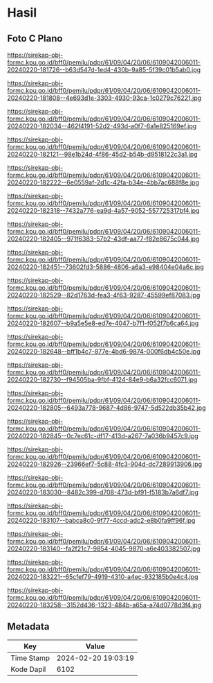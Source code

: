 # Hasil

## Foto C Plano

https://sirekap-obj-formc.kpu.go.id/bff0/pemilu/pdpr/61/09/04/20/06/6109042006011-20240220-181726--b63d547d-1ed4-430b-9a85-5f39c01b5ab0.jpg

https://sirekap-obj-formc.kpu.go.id/bff0/pemilu/pdpr/61/09/04/20/06/6109042006011-20240220-181808--4e693d1e-3303-4930-93ca-1c0279c76221.jpg

https://sirekap-obj-formc.kpu.go.id/bff0/pemilu/pdpr/61/09/04/20/06/6109042006011-20240220-182034--462f4191-52d2-493d-a0f7-6a1e825169ef.jpg

https://sirekap-obj-formc.kpu.go.id/bff0/pemilu/pdpr/61/09/04/20/06/6109042006011-20240220-182121--98e1b24d-4f86-45d2-b54b-d9518122c3a1.jpg

https://sirekap-obj-formc.kpu.go.id/bff0/pemilu/pdpr/61/09/04/20/06/6109042006011-20240220-182222--6e0559af-2d1c-42fa-b34e-4bb7ac688f8e.jpg

https://sirekap-obj-formc.kpu.go.id/bff0/pemilu/pdpr/61/09/04/20/06/6109042006011-20240220-182318--7432a776-ea9d-4a57-9052-557725317bf4.jpg

https://sirekap-obj-formc.kpu.go.id/bff0/pemilu/pdpr/61/09/04/20/06/6109042006011-20240220-182405--971f6383-57b2-43df-aa77-f82e8675c044.jpg

https://sirekap-obj-formc.kpu.go.id/bff0/pemilu/pdpr/61/09/04/20/06/6109042006011-20240220-182451--73602fd3-5886-4806-a6a3-e98404e04a6c.jpg

https://sirekap-obj-formc.kpu.go.id/bff0/pemilu/pdpr/61/09/04/20/06/6109042006011-20240220-182529--82d1763d-fea3-4f63-9287-45599ef87083.jpg

https://sirekap-obj-formc.kpu.go.id/bff0/pemilu/pdpr/61/09/04/20/06/6109042006011-20240220-182607--b9a5e5e8-ed7e-4047-b7f1-f052f7b6ca64.jpg

https://sirekap-obj-formc.kpu.go.id/bff0/pemilu/pdpr/61/09/04/20/06/6109042006011-20240220-182648--bff1b4c7-877e-4bd6-9874-000f6db4c50e.jpg

https://sirekap-obj-formc.kpu.go.id/bff0/pemilu/pdpr/61/09/04/20/06/6109042006011-20240220-182730--f94505ba-9fbf-4124-84e9-b6a32fcc6071.jpg

https://sirekap-obj-formc.kpu.go.id/bff0/pemilu/pdpr/61/09/04/20/06/6109042006011-20240220-182805--6493a778-9687-4d86-9747-5d522db35b42.jpg

https://sirekap-obj-formc.kpu.go.id/bff0/pemilu/pdpr/61/09/04/20/06/6109042006011-20240220-182845--0c7ec61c-df17-413d-a267-7a036b9457c9.jpg

https://sirekap-obj-formc.kpu.go.id/bff0/pemilu/pdpr/61/09/04/20/06/6109042006011-20240220-182926--23966ef7-5c88-4fc3-904d-dc7289913906.jpg

https://sirekap-obj-formc.kpu.go.id/bff0/pemilu/pdpr/61/09/04/20/06/6109042006011-20240220-183030--8482c399-d708-473d-bf91-f5183b7a6df7.jpg

https://sirekap-obj-formc.kpu.go.id/bff0/pemilu/pdpr/61/09/04/20/06/6109042006011-20240220-183107--babca8c0-9f77-4ccd-adc2-e8b0fa9ff96f.jpg

https://sirekap-obj-formc.kpu.go.id/bff0/pemilu/pdpr/61/09/04/20/06/6109042006011-20240220-183140--fa2f21c7-9854-4045-9870-a6e403382507.jpg

https://sirekap-obj-formc.kpu.go.id/bff0/pemilu/pdpr/61/09/04/20/06/6109042006011-20240220-183221--65cfef79-4919-4310-a4ec-932185b0e4c4.jpg

https://sirekap-obj-formc.kpu.go.id/bff0/pemilu/pdpr/61/09/04/20/06/6109042006011-20240220-183258--3152d436-1323-484b-a65a-a74d0778d3f4.jpg


## Metadata

| Key        | Value               |
| ---------- | ------------------- |
| Time Stamp | 2024-02-20 19:03:19 |
| Kode Dapil | 6102                |



